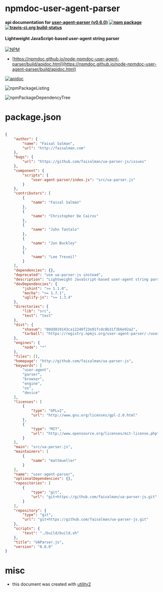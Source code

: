 # npmdoc-user-agent-parser

#### api documentation for  [user-agent-parser (v0.6.0)](http://github.com/faisalman/ua-parser-js)  [![npm package](https://img.shields.io/npm/v/npmdoc-user-agent-parser.svg?style=flat-square)](https://www.npmjs.org/package/npmdoc-user-agent-parser) [![travis-ci.org build-status](https://api.travis-ci.org/npmdoc/node-npmdoc-user-agent-parser.svg)](https://travis-ci.org/npmdoc/node-npmdoc-user-agent-parser)

#### Lightweight JavaScript-based user-agent string parser

[![NPM](https://nodei.co/npm/user-agent-parser.png?downloads=true&downloadRank=true&stars=true)](https://www.npmjs.com/package/user-agent-parser)

- [https://npmdoc.github.io/node-npmdoc-user-agent-parser/build/apidoc.html](https://npmdoc.github.io/node-npmdoc-user-agent-parser/build/apidoc.html)

[![apidoc](https://npmdoc.github.io/node-npmdoc-user-agent-parser/build/screenCapture.buildCi.browser.%252Ftmp%252Fbuild%252Fapidoc.html.png)](https://npmdoc.github.io/node-npmdoc-user-agent-parser/build/apidoc.html)

![npmPackageListing](https://npmdoc.github.io/node-npmdoc-user-agent-parser/build/screenCapture.npmPackageListing.svg)

![npmPackageDependencyTree](https://npmdoc.github.io/node-npmdoc-user-agent-parser/build/screenCapture.npmPackageDependencyTree.svg)



# package.json

```json

{
    "author": {
        "name": "Faisal Salman",
        "url": "http://faisalman.com"
    },
    "bugs": {
        "url": "https://github.com/faisalman/ua-parser-js/issues"
    },
    "component": {
        "scripts": {
            "user-agent-parser/index.js": "src/ua-parser.js"
        }
    },
    "contributors": [
        {
            "name": "Faisal Salman"
        },
        {
            "name": "Christopher De Cairos"
        },
        {
            "name": "John Tantalo"
        },
        {
            "name": "Jon Buckley"
        },
        {
            "name": "Lee Treveil"
        }
    ],
    "dependencies": {},
    "deprecated": "use ua-parser-js instead",
    "description": "Lightweight JavaScript-based user-agent string parser",
    "devDependencies": {
        "jshint": ">= 1.1.0",
        "mocha": ">= 1.7.1",
        "uglify-js": ">= 1.3.4"
    },
    "directories": {
        "lib": "src",
        "test": "test"
    },
    "dist": {
        "shasum": "00dd819143ca12240f23e91fcdc8b31f3b6e92a2",
        "tarball": "https://registry.npmjs.org/user-agent-parser/-/user-agent-parser-0.6.0.tgz"
    },
    "engines": {
        "node": "*"
    },
    "files": [],
    "homepage": "http://github.com/faisalman/ua-parser-js",
    "keywords": [
        "user-agent",
        "parser",
        "browser",
        "engine",
        "os",
        "device"
    ],
    "licenses": [
        {
            "type": "GPLv2",
            "url": "http://www.gnu.org/licenses/gpl-2.0.html"
        },
        {
            "type": "MIT",
            "url": "http://www.opensource.org/licenses/mit-license.php"
        }
    ],
    "main": "src/ua-parser.js",
    "maintainers": [
        {
            "name": "mattmueller"
        }
    ],
    "name": "user-agent-parser",
    "optionalDependencies": {},
    "repositories": [
        {
            "type": "git",
            "url": "git+https://github.com/faisalman/ua-parser-js.git"
        }
    ],
    "repository": {
        "type": "git",
        "url": "git+https://github.com/faisalman/ua-parser-js.git"
    },
    "scripts": {
        "test": "./build/build.sh"
    },
    "title": "UAParser.js",
    "version": "0.6.0"
}
```



# misc
- this document was created with [utility2](https://github.com/kaizhu256/node-utility2)
